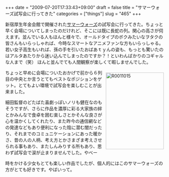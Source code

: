 +++
date = "2009-07-20T17:33:43+09:00"
draft = false
title = "サマーウォーズ試写会に行ってきた"
categories = ["things"]
slug = "465"
+++

新宿厚生年金会館で開催された<a href="http://s-wars.jp/">サマーウォーズ</a>の試写会に行ってきた。ちょっと早く会場についてしまったのだけれど、そこには既に長蛇の列。関心の高さが伺えます。並んでいる人もほんと様々で、オールドタイプのボクみたいなヲタクの皆さんもいらっしゃれば、今時なスマートなアニメファンな方もいらっしゃる。若い女子高生もいれば、孫の手を引いたおばあｔｙんの姿も、もっとも驚いたのはアルタあたりから迷い込んでしまったのですか？！といわんばかりのコギャルな人まで（笑） ほんと並んでても人間観察が楽しくて暇しませんでした。

<a rel="lightbox" href="http://keruru.net/images/4fae0aa4a98b_F6EF/R0011015.jpg"><img style="border-bottom: 0px; border-left: 0px; margin: 10px 0px; display: inline; border-top: 0px; border-right: 0px" title="R0011015" src="http://keruru.net/images/4fae0aa4a98b_F6EF/R0011015_thumb.jpg" border="0" alt="R0011015" width="184" height="244" align="right" /></a>

ちょっと早めに会場についたおかげで前から６列目の中央とか言うとてもベストなポジションをゲット。とてもよい環境で試写会を楽しむことが出来ました。

細田監督のどたばた喜劇っぽいノリも健在なのもそうですが、さらに作品を濃厚に彩る大家族の絆とかみんなで食卓を囲む楽しさとかそんな良さが心を温かくしてくれたり、また昨今の通信網などの発達などもあり便利になった陰に潜む闇だったり、それまでのコミュニケーションにあった暖かさ、昔の人の人柄、考え方とかさまざま考えさせられる事もあり、またしんみりする所もあり、思わず試写会で涙が止まりませんでした。やべー

時をかける少女もとても楽しい作品でしたが、個人的にはこのサマーウォーズの方がとても好きです。やばいって。
